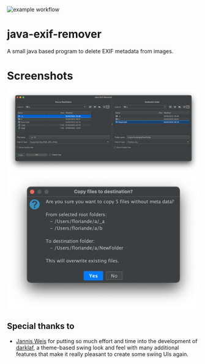 ![example workflow](https://github.com/FlorianDe/java-exif-remover/actions/workflows/gradle.yml/badge.svg)

# java-exif-remover
A small java based program to delete EXIF metadata from images.

# Screenshots
![Main GUI Screenshot](docs/images/mainframe-screenshot.png)
![Confirm copy dialog Screenshot](docs/images/confirm-copy-dialog-screenshot.png)

## Special thanks to
* [Jannis Weis](https://github.com/weisJ) for putting so much effort and time into the development of [darklaf](https://github.com/weisJ/darklaf), a theme-based swing look and feel with many additional features that make it really pleasant to create some swing UIs again.